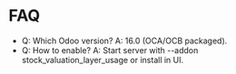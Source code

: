 # FAQ

- Q: Which Odoo version? A: 16.0 (OCA/OCB packaged).
- Q: How to enable? A: Start server with --addon stock_valuation_layer_usage or install in UI.
